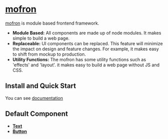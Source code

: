 # [mofron](https://mofron.github.io/mofron/)

[mofron](https://mofron.github.io/mofron/) is module based frontend framework.<br>

* **Module Based:** All components are made up of node modules. It makes simple to build a web page.
* **Replaceable:** UI components can be replaced. This feature will minimize the impact on design and feature changes. For example, it makes easy to shift from mockup to production.
* **Utility Functions:** The mofron has some utility functions such as 'effects' and 'layout'. it makes easy to build a web page without JS and CSS.

## Install and Quick Start

You can see [documentation](https://mofron.github.io/mofron/docs.html)

## Default Component

* **[Text](https://github.com/mofron/mofron-comp-text.git)**
* **[Button](https://github.com/mofron/mofron-comp-button.git)**
